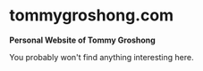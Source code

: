 tommygroshong.com
=================

**Personal Website of Tommy Groshong**

You probably won't find anything interesting here.
